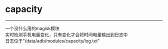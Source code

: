 # capacity
---
一个没什么用的magisk模块<br>
实时检测手机电量变化，只有变化才会将时间电量输出到日志中<br>
日志位于"/data/adb/modules/capacity/log.txt"<br>
